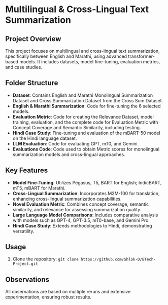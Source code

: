 # Multilingual & Cross-Lingual Text Summarization

## Project Overview
This project focuses on multilingual and cross-lingual text summarization, specifically between English and Marathi, using advanced transformer-based models. It includes datasets, model fine-tuning, evaluation metrics, and case studies.

## Folder Structure
- **Dataset**: Contains English and Marathi Monolingual Summarization Dataset and Cross Summarization Dataset from the Cross Sum Dataset.
- **English & Marathi Summarization**: Code for fine-tuning the 6 selected models.
- **Evaluation Metric**: Code for creating the Relevance Dataset, model training, evaluation, and the complete code for Evaluation Metric with Concept Coverage and Semantic Similarity, including testing.
- **Hindi Case Study**: Fine-tuning and evaluation of the mBART-50 model on the Hindi language dataset.
- **LLM Evaluation**: Code for evaluating GPT, mT0, and Gemini.
- **Evaluations Code**: Code used to obtain Metric scores for monolingual summarization models and cross-lingual approaches.

## Key Features
- **Model Fine-Tuning**: Utilizes Pegasus, T5, BART for English; IndicBART, mT5, mBART for Marathi.
- **Cross-Lingual Summarization**: Incorporates M2M-100 for translation, enhancing cross-lingual summarization capabilities.
- **Novel Evaluation Metric**: Combines concept coverage, semantic similarity, and relevance for assessing summarization quality.
- **Large Language Model Comparisons**: Includes comparative analysis with models such as GPT-4, GPT-3.5, mT0-base, and Gemini Pro.
- **Hindi Case Study**: Extends methodologies to Hindi, demonstrating versatility.

## Usage
1. Clone the repository: `git clone https://github.com/Shlok-D/BTech-Project.git`

## Observations
All observations are based on multiple reruns and extensive experimentation, ensuring robust results.
